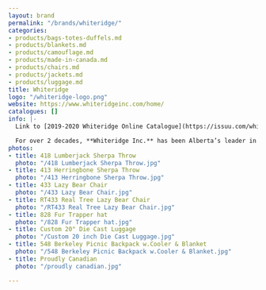 ```yaml
---
layout: brand
permalink: "/brands/whiteridge/"
categories:
- products/bags-totes-duffels.md
- products/blankets.md
- products/camouflage.md
- products/made-in-canada.md
- products/chairs.md
- products/jackets.md
- products/luggage.md
title: Whiteridge
logo: "/whiteridge-logo.png"
website: https://www.whiteridgeinc.com/home/
catalogues: []
info: |-
  Link to [2019-2020 Whiteridge Online Catalogue](https://issuu.com/whiteridgeinc/docs/wr_catalog_2019-2020-hires?fr=sMmE0NDE5NTk2Nw)

  For over 2 decades, **Whiteridge Inc.** has been Alberta’s leader in corporate, team, and recreational apparel.  Having grown from a 4 page flyer in 1997, their line has flourished to over 200 items. In 2014, the Whiteridge team was proud to introduce the Kuma line to its ever expanding products.
photos:
- title: 418 Lumberjack Sherpa Throw
  photo: "/418 Lumberjack Sherpa Throw.jpg"
- title: 413 Herringbone Sherpa Throw
  photo: "/413 Herringbone Sherpa Throw.jpg"
- title: 433 Lazy Bear Chair
  photo: "/433 Lazy Bear Chair.jpg"
- title: RT433 Real Tree Lazy Bear Chair
  photo: "/RT433 Real Tree Lazy Bear Chair.jpg"
- title: 828 Fur Trapper hat
  photo: "/828 Fur Trapper hat.jpg"
- title: Custom 20" Die Cast Luggage
  photo: "/Custom 20 inch Die Cast Luggage.jpg"
- title: 548 Berkeley Picnic Backpack w.Cooler & Blanket
  photo: "/548 Berkeley Picnic Backpack w.Cooler & Blanket.jpg"
- title: Proudly Canadian
  photo: "/proudly canadian.jpg"

---
```

